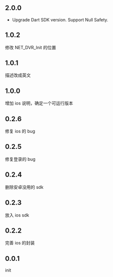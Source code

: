 ## 2.0.0

- Upgrade Dart SDK version. Support Null Safety.

## 1.0.2

修改 NET_DVR_Init 的位置

## 1.0.1

描述改成英文

## 1.0.0

增加 ios 说明，确定一个可运行版本

## 0.2.6

修复 ios 的 bug

## 0.2.5

修复登录的 bug

## 0.2.4

删除安卓没用的 sdk

## 0.2.3

放入 ios sdk

## 0.2.2

完善 ios 的封装

## 0.0.1

init
